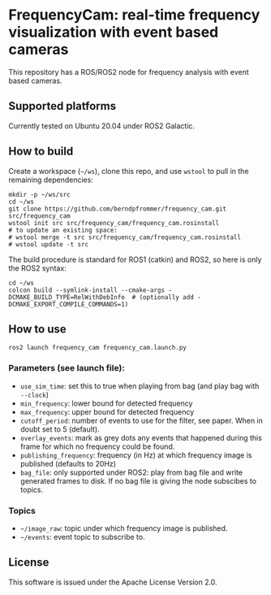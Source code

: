 # FrequencyCam: real-time frequency visualization with event based cameras

This repository has a ROS/ROS2 node for frequency analysis with event
based cameras.

## Supported platforms

Currently tested on Ubuntu 20.04 under ROS2 Galactic.


## How to build
Create a workspace (``~/ws``), clone this repo, and use ``wstool``
to pull in the remaining dependencies:

```
mkdir -p ~/ws/src
cd ~/ws
git clone https://github.com/berndpfrommer/frequency_cam.git src/frequency_cam
wstool init src src/frequency_cam/frequency_cam.rosinstall
# to update an existing space:
# wstool merge -t src src/frequency_cam/frequency_cam.rosinstall
# wstool update -t src
```

The build procedure is standard for ROS1 (catkin) and ROS2, so here is
only the ROS2 syntax:

```
cd ~/ws
colcon build --symlink-install --cmake-args -DCMAKE_BUILD_TYPE=RelWithDebInfo  # (optionally add -DCMAKE_EXPORT_COMPILE_COMMANDS=1)
```

## How to use

```
ros2 launch frequency_cam frequency_cam.launch.py
```

### Parameters (see launch file):

- ``use_sim_time``: set this to true when playing from bag (and play
  bag with ``--clock``)
- ``min_frequency``: lower bound for detected frequency
- ``max_frequency``: upper bound for detected frequency
- ``cutoff_period``: number of events to use for the filter, see
  paper. When in doubt set to 5 (default).
- ``overlay_events``: mark as grey dots any events that happened
  during this frame for which no frequency could be found.
- ``publishing_frequency``: frequency (in Hz) at which frequency image is
  published (defaults to 20Hz)
- ``bag_file``: only supported under ROS2: play from bag file and
  write generated frames to disk. If no bag file is giving the node
  subscibes to topics.
  
### Topics

- ``~/image_raw``: topic under which frequency image is published.
- ``~/events``: event topic to subscribe to.


## License

This software is issued under the Apache License Version 2.0.
